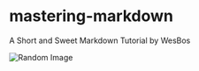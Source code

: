 # mastering-markdown
A Short and Sweet Markdown Tutorial by WesBos


![Random Image](https://i.picsum.photos/id/668/500/500.jpg?hmac=oPZL7kOFeSkBlyQoKMe_rR_rnQso6Ooa0gqLsPlOM7w)
